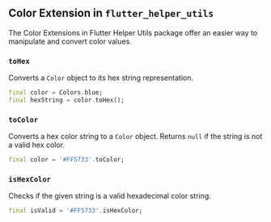 ## Color Extension in `flutter_helper_utils`

The Color Extensions in Flutter Helper Utils package offer an easier way to manipulate and convert color values.

### `toHex`

Converts a `Color` object to its hex string representation.

```dart
final color = Colors.blue;
final hexString = color.toHex();
```

### `toColor`

Converts a hex color string to a `Color` object. Returns `null` if the string is not a valid hex color.

```dart
final color = '#FF5733'.toColor;
```

### `isHexColor`

Checks if the given string is a valid hexadecimal color string.

```dart
final isValid = '#FF5733'.isHexColor;
```

